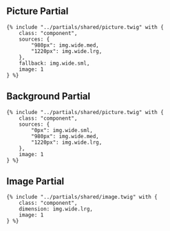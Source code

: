 ## Picture Partial

```twig
{% include "../partials/shared/picture.twig" with {
	class: "component",
	sources: {
		"980px": img.wide.med,
		"1220px": img.wide.lrg,
	},
	fallback: img.wide.sml,
	image: 1
} %}
```

## Background Partial

```twig
{% include "../partials/shared/picture.twig" with {
	class: "component",
	sources: {
		"0px": img.wide.sml,
		"980px": img.wide.med,
		"1220px": img.wide.lrg,
	},
	image: 1
} %}
```

## Image Partial

```twig
{% include "../partials/shared/image.twig" with {
	class: "component",
	dimension: img.wide.lrg,
	image: 1
} %}
```
